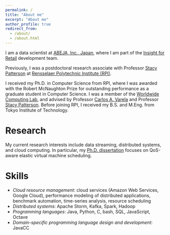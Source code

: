 ```yaml
---
permalink: /
title: "About me"
excerpt: "About me"
author_profile: true
redirect_from: 
  - /about/
  - /about.html
---
```


I am a data scientist at [ABEJA, Inc., Japan](https://abejainc.com/en/), where I am part of the [Insight for Retail](https://abejainc.com/en/business/) development team. 

Previously, I was a postdoctoral research associate with Professor [Stacy Patterson](http://www.cs.rpi.edu/~pattes3/) at [Rensselaer Polytechnic Institute (RPI)](http://www.rpi.edu/). 

I received my Ph.D. in Computer Science from RPI, where I was awarded with the Robert McNaughton Prize for outstanding performance as a graduate student in Computer Science. I was a member of the [Worldwide Computing Lab](http://wcl.cs.rpi.edu), and advised by Professor [Carlos A. Varela](http://www.cs.rpi.edu/~cvarela/) and Professor [Stacy Patterson](http://www.cs.rpi.edu/~pattes3/).
Before joining RPI, I received my B.S. and M.Eng. from Tokyo Institute of Technology.


Research
======
My current research interests include data streaming, distributed systems, and cloud computing. 
In particular, my [Ph.D. dissertation](files/papers/dissertation-imais.pdf) focuses on QoS-aware elastic virtual machine scheduling.


Skills
======
- *Cloud resource management*: cloud services (Amazon Web Services, Google Cloud), 
  performance modeling of distributed applications, benchmark automation, time-series analysis,
  resource scheduling
- *Distributed systems*: Apache Storm, Kafka, Spark, Hadoop
- *Programming languages*: Java, Python, C, bash, SQL, JavaScript, Octave
- *Domain-specific programming language design and development*: JavaCC
    

